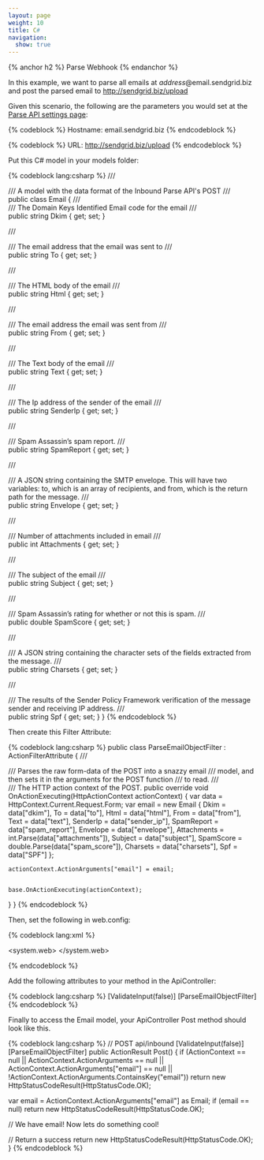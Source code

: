 ```yaml
---
layout: page
weight: 10
title: C#
navigation:
  show: true
---
```


{% anchor h2 %}
Parse Webhook 
{% endanchor %}

In this example, we want to parse all emails at *address*@email.sendgrid.biz and post the parsed email to http://sendgrid.biz/upload

Given this scenario, the following are the parameters you would set at the [Parse API settings page](http://sendgrid.com/developer/reply):



{% codeblock %}
Hostname: email.sendgrid.biz
{% endcodeblock %}

{% codeblock %}
URL: http://sendgrid.biz/upload
{% endcodeblock %}

 Put this C\# model in your models folder: 

{% codeblock lang:csharp %}
/// <summary>
/// A model with the data format of the Inbound Parse API's POST
/// </summary>
public class Email
{
  /// <summary>
  /// The Domain Keys Identified Email code for the email
  /// </summary>
  public string Dkim { get; set; }

  /// <summary>
  /// The email address that the email was sent to
  /// </summary>
  public string To { get; set; }

  /// <summary>
  /// The HTML body of the email
  /// </summary>
  public string Html { get; set; }

  /// <summary>
  /// The email address the email was sent from
  /// </summary>
  public string From { get; set; }

  /// <summary>
  /// The Text body of the email
  /// </summary>
  public string Text { get; set; }

  /// <summary>
  /// The Ip address of the sender of the email
  /// </summary>
  public string SenderIp { get; set; }

  /// <summary>
  /// Spam Assassin’s spam report.
  /// </summary>
  public string SpamReport { get; set; }

  /// <summary>
  /// A JSON string containing the SMTP envelope. This will have two variables: to, which is an array of recipients, and from, which is the return path for the message.
  /// </summary>
  public string Envelope { get; set; }

  /// <summary>
  /// Number of attachments included in email
  /// </summary>
  public int Attachments { get; set; }

  /// <summary>
  /// The subject of the email
  /// </summary>
  public string Subject { get; set; }

  /// <summary>
  /// Spam Assassin’s rating for whether or not this is spam.
  /// </summary>
  public double SpamScore { get; set; }

  /// <summary>
  /// A JSON string containing the character sets of the fields extracted from the message.
  /// </summary>
  public string Charsets { get; set; }

  /// <summary>
  /// The results of the Sender Policy Framework verification of the message sender and receiving IP address.
  /// </summary>
  public string Spf { get; set; }
}
{% endcodeblock %}

 Then create this Filter Attribute: 

{% codeblock lang:csharp %}
public class ParseEmailObjectFilter : ActionFilterAttribute
{
  /// <summary>
  /// Parses the raw form-data of the POST into a snazzy email
  /// model, and then sets it in the arguments for the POST function
  /// to read.
  /// </summary>
  /// <param name="actionContext">The HTTP action context of the POST.</param>
  public override void OnActionExecuting(HttpActionContext actionContext)
  {
    var data = HttpContext.Current.Request.Form;
    var email = new Email
    {
      Dkim = data["dkim"],
      To = data["to"],
      Html = data["html"],
      From = data["from"],
      Text = data["text"],
      SenderIp = data["sender_ip"],
      SpamReport = data["spam_report"],
      Envelope = data["envelope"],
      Attachments = int.Parse(data["attachments"]),
      Subject = data["subject"],
      SpamScore = double.Parse(data["spam_score"]),
      Charsets = data["charsets"],
      Spf = data["SPF"]
    };


    actionContext.ActionArguments["email"] = email;


    base.OnActionExecuting(actionContext);
  }
}
{% endcodeblock %}

 Then, set the following in web.config: 

{% codeblock lang:xml %}
<?xml version="1.0" encoding="ISO-8859-1"?>

<system.web>
   <compilation debug="true" targetFramework="4.5"/>
   <httpRuntime targetFramework="4.5" requestValidationMode="2.0"/>
   <pages validateRequest="false"/>
</system.web>

{% endcodeblock %}


 Add the following attributes to your method in the ApiController: 

{% codeblock lang:csharp %}
[ValidateInput(false)]
[ParseEmailObjectFilter]
{% endcodeblock %}

 Finally to access the Email model, your ApiController Post method should look like this. 

{% codeblock lang:csharp %}
// POST api/inbound
[ValidateInput(false)]
[ParseEmailObjectFilter]
public ActionResult Post()
{
  if (ActionContext == null || ActionContext.ActionArguments == null || ActionContext.ActionArguments["email"] == null || !ActionContext.ActionArguments.ContainsKey("email"))
    return new HttpStatusCodeResult(HttpStatusCode.OK);

  var email = ActionContext.ActionArguments["email"] as Email;
  if (email == null)
    return new HttpStatusCodeResult(HttpStatusCode.OK);

  // We have email! Now lets do something cool!

  // Return a success
  return new HttpStatusCodeResult(HttpStatusCode.OK);
}
{% endcodeblock %}


